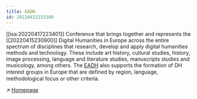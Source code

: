 ```yaml
---
title: EADH
id: 20220415233100
---
```


[[isa:20220417223401]] Conference that brings together and represents the [[20220415230900]] Digital Humanities in Europe across the entire spectrum of disciplines that research, develop and apply digital humanities methods and technology. These include art history, cultural studies, history, image processing, language and literature studies, manuscripts studies and musicology, among others. The [EADH](https://eadh.org/) also supports the formation of DH interest groups in Europe that are deﬁned by region, language, methodological focus or other criteria.

↗ [Homepage](https://eadh.org/)
